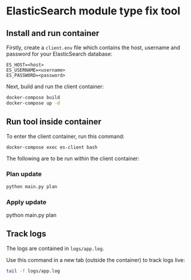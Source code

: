 # ElasticSearch module type fix tool

## Install and run container

Firstly, create a `client.env` file which contains the host, username and password for your ElasticSearch database:

```properties
ES_HOST=<host>
ES_USERNAME=<username>
ES_PASSWORD=<password>
```

Next, build and run the client container:

```sh
docker-compose build
docker-compose up -d
```

## Run tool inside container

To enter the client container, run this command:

```sh
docker-compose exec es-client bash
```

The following are to be run within the client container:

### Plan update

```sh
python main.py plan
```

### Apply update

python main.py plan

## Track logs

The logs are contained in `logs/app.log`.

Use this command in a new tab (outside the container) to track logs live:

```sh
tail -f logs/app.log
```